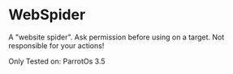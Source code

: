# WebSpider
A "website spider". Ask permission before using on a target. Not responsible for your actions!

Only Tested on:
ParrotOs 3.5
